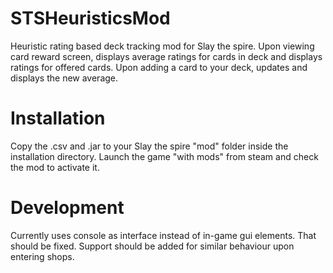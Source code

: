 # STSHeuristicsMod
 Heuristic rating based deck tracking mod for Slay the spire. 
 Upon viewing card reward screen, displays average ratings for cards in deck and displays ratings for offered cards.
 Upon adding a card to your deck, updates and displays the new average.
 
# Installation
Copy the .csv and .jar to your Slay the spire "mod" folder inside the installation directory. 
Launch the game "with mods" from steam and check the mod to activate it.

# Development
Currently uses console as interface instead of in-game gui elements. That should be fixed.
Support should be added for similar behaviour upon entering shops.
